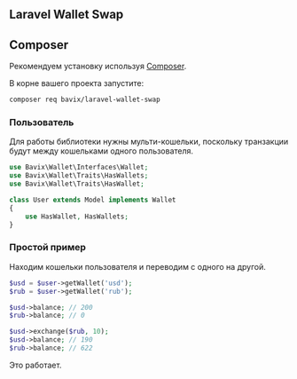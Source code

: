 ## Laravel Wallet Swap

## Composer

Рекомендуем установку используя [Composer](https://getcomposer.org/).

В корне вашего проекта запустите:

```bash
composer req bavix/laravel-wallet-swap
```

### Пользователь
Для работы библиотеки нужны мульти-кошельки, 
поскольку транзакции будут между кошельками одного пользователя.

```php
use Bavix\Wallet\Interfaces\Wallet;
use Bavix\Wallet\Traits\HasWallets;
use Bavix\Wallet\Traits\HasWallet;

class User extends Model implements Wallet
{
    use HasWallet, HasWallets;
}
```

### Простой пример
Находим кошельки пользователя и переводим с одного на другой.

```php
$usd = $user->getWallet('usd');
$rub = $user->getWallet('rub');

$usd->balance; // 200
$rub->balance; // 0

$usd->exchange($rub, 10);
$usd->balance; // 190
$rub->balance; // 622
```

Это работает.
